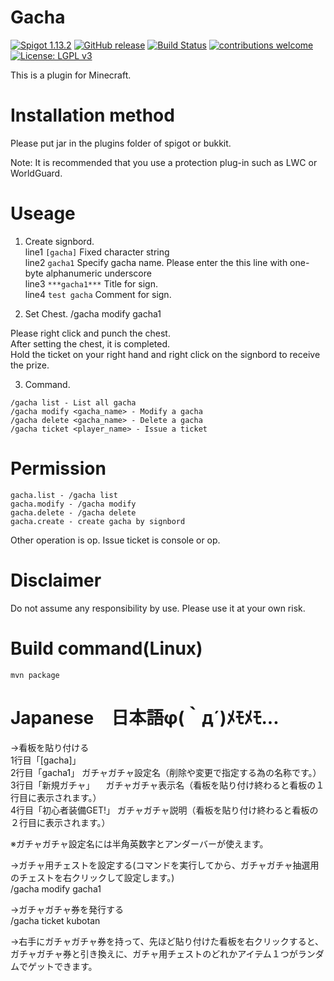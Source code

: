 # Gacha
[![Spigot 1.13.2](https://img.shields.io/badge/Spigot-1.13.2-brightgreen.svg)](https://www.spigotmc.org/wiki/spigot/)
[![GitHub release](https://img.shields.io/github/release/kubotan/Gacha.svg)](https://github.com/kubotan/Gacha/releases)
[![Build Status]( https://travis-ci.org/kubotan/Gacha.svg?branch=master)](https://travis-ci.org/kubotan/Gacha)
[![contributions welcome](https://img.shields.io/badge/contributions-welcome-brightgreen.svg?style=flat)](https://github.com/kubotan/Gacha/issues)
[![License: LGPL v3](https://img.shields.io/badge/License-LGPL%20v3-blue.svg)](https://github.com/kubotan/Gacha/blob/master/LICENSE)

This is a plugin for Minecraft.

# Installation method
Please put jar in the plugins folder of spigot or bukkit.   

Note: It is recommended that you use a protection plug-in such as LWC or WorldGuard.  

# Useage
1. Create signbord.  
 line1 `[gacha]` Fixed character string  
 line2 `gacha1` Specify gacha name. Please enter the this line with one-byte alphanumeric underscore  
 line3 `***gacha1***` Title for sign.  
 line4 `test gacha` Comment for sign.  

2. Set Chest.
 /gacha modify gacha1  

 Please right click and punch the chest.  
 After setting the chest, it is completed.  
 Hold the ticket on your right hand and right click on the signbord to receive the prize.  

3. Command.
```
/gacha list - List all gacha
/gacha modify <gacha_name> - Modify a gacha
/gacha delete <gacha_name> - Delete a gacha
/gacha ticket <player_name> - Issue a ticket
```

# Permission
```
gacha.list - /gacha list
gacha.modify - /gacha modify
gacha.delete - /gacha delete
gacha.create - create gacha by signbord
```
Other operation is op.
Issue ticket is console or op.

# Disclaimer
Do not assume any responsibility by use. Please use it at your own risk.

# Build command(Linux)
```
mvn package
```

# Japanese　日本語φ(｀д´)ﾒﾓﾒﾓ...

→看板を貼り付ける  
  1行目「[gacha]」  
  2行目「gacha1」       ガチャガチャ設定名（削除や変更で指定する為の名称です。）　  
  3行目「新規ガチャ」   　ガチャガチャ表示名（看板を貼り付け終わると看板の１行目に表示されます。）  
  4行目「初心者装備GET!」 ガチャガチャ説明（看板を貼り付け終わると看板の２行目に表示されます。）  
  
  ※ガチャガチャ設定名には半角英数字とアンダーバーが使えます。  
  
→ガチャ用チェストを設定する(コマンドを実行してから、ガチャガチャ抽選用のチェストを右クリックして設定します。)  
  /gacha modify gacha1  
  
→ガチャガチャ券を発行する  
  /gacha ticket kubotan  
  
→右手にガチャガチャ券を持って、先ほど貼り付けた看板を右クリックすると、  
  ガチャガチャ券と引き換えに、ガチャ用チェストのどれかアイテム１つがランダムでゲットできます。  
